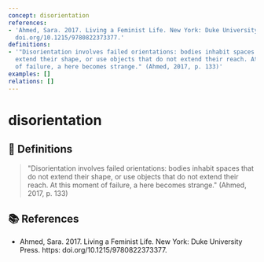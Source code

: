 ```yaml
---
concept: disorientation
references:
- 'Ahmed, Sara. 2017. Living a Feminist Life. New York: Duke University Press. https:
  doi.org/10.1215/9780822373377.'
definitions:
- '"Disorientation involves failed orientations: bodies inhabit spaces that do not
  extend their shape, or use objects that do not extend their reach. At this moment
  of failure, a here becomes strange." (Ahmed, 2017, p. 133)'
examples: []
relations: []
---
```


# disorientation

## 📖 Definitions

> "Disorientation involves failed orientations: bodies inhabit spaces that do not extend their shape, or use objects that do not extend their reach. At this moment of failure, a here becomes strange." (Ahmed, 2017, p. 133)

## 📚 References

- Ahmed, Sara. 2017. Living a Feminist Life. New York: Duke University Press. https: doi.org/10.1215/9780822373377.
